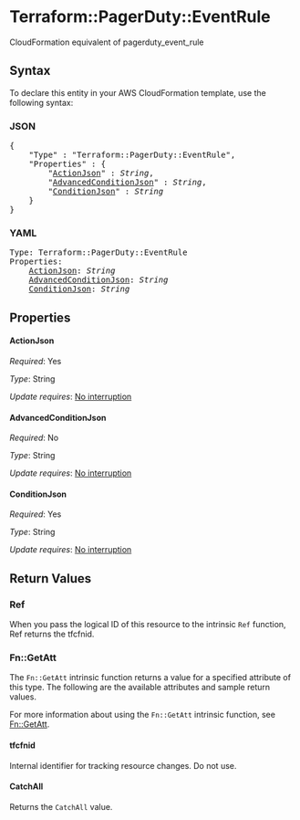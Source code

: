 # Terraform::PagerDuty::EventRule

CloudFormation equivalent of pagerduty_event_rule

## Syntax

To declare this entity in your AWS CloudFormation template, use the following syntax:

### JSON

<pre>
{
    "Type" : "Terraform::PagerDuty::EventRule",
    "Properties" : {
        "<a href="#actionjson" title="ActionJson">ActionJson</a>" : <i>String</i>,
        "<a href="#advancedconditionjson" title="AdvancedConditionJson">AdvancedConditionJson</a>" : <i>String</i>,
        "<a href="#conditionjson" title="ConditionJson">ConditionJson</a>" : <i>String</i>
    }
}
</pre>

### YAML

<pre>
Type: Terraform::PagerDuty::EventRule
Properties:
    <a href="#actionjson" title="ActionJson">ActionJson</a>: <i>String</i>
    <a href="#advancedconditionjson" title="AdvancedConditionJson">AdvancedConditionJson</a>: <i>String</i>
    <a href="#conditionjson" title="ConditionJson">ConditionJson</a>: <i>String</i>
</pre>

## Properties

#### ActionJson

_Required_: Yes

_Type_: String

_Update requires_: [No interruption](https://docs.aws.amazon.com/AWSCloudFormation/latest/UserGuide/using-cfn-updating-stacks-update-behaviors.html#update-no-interrupt)

#### AdvancedConditionJson

_Required_: No

_Type_: String

_Update requires_: [No interruption](https://docs.aws.amazon.com/AWSCloudFormation/latest/UserGuide/using-cfn-updating-stacks-update-behaviors.html#update-no-interrupt)

#### ConditionJson

_Required_: Yes

_Type_: String

_Update requires_: [No interruption](https://docs.aws.amazon.com/AWSCloudFormation/latest/UserGuide/using-cfn-updating-stacks-update-behaviors.html#update-no-interrupt)

## Return Values

### Ref

When you pass the logical ID of this resource to the intrinsic `Ref` function, Ref returns the tfcfnid.

### Fn::GetAtt

The `Fn::GetAtt` intrinsic function returns a value for a specified attribute of this type. The following are the available attributes and sample return values.

For more information about using the `Fn::GetAtt` intrinsic function, see [Fn::GetAtt](https://docs.aws.amazon.com/AWSCloudFormation/latest/UserGuide/intrinsic-function-reference-getatt.html).

#### tfcfnid

Internal identifier for tracking resource changes. Do not use.

#### CatchAll

Returns the <code>CatchAll</code> value.

